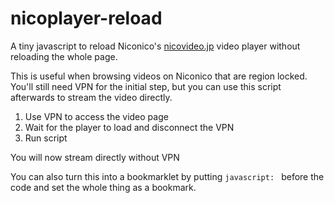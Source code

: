 # nicoplayer-reload
A tiny javascript to reload Niconico's [nicovideo.jp](nicovideo.jp) video player without reloading the whole page.

This is useful when browsing videos on Niconico that are region locked. You'll still need VPN for the initial step, but you can use this script afterwards to stream the video directly.

1. Use VPN to access the video page
2. Wait for the player to load and disconnect the VPN
3. Run script

You will now stream directly without VPN

You can also turn this into a bookmarklet by putting `javascript: ` before the code and set the whole thing as a bookmark.
